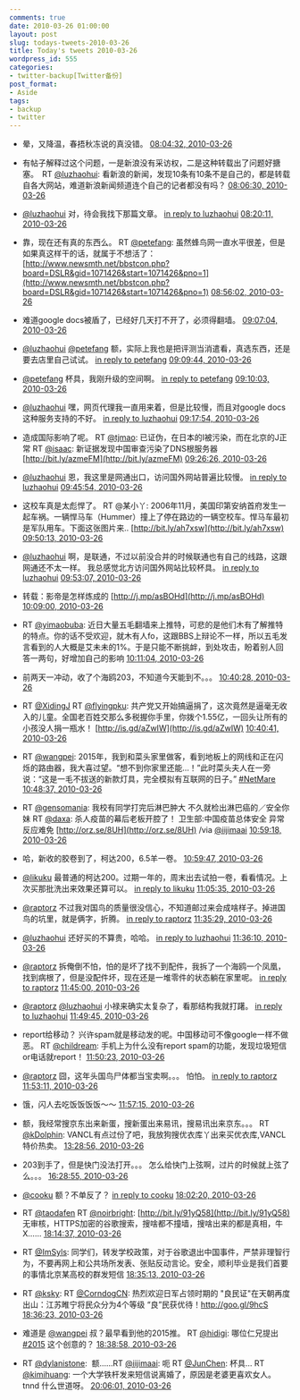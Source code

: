 ```yaml
---
comments: true
date: 2010-03-26 01:00:00
layout: post
slug: todays-tweets-2010-03-26
title: Today's tweets 2010-03-26
wordpress_id: 555
categories:
- twitter-backup[Twitter备份]
post_format:
- Aside
tags:
- backup
- twitter
---
```





  * 晕，又降温，春捂秋冻说的真没错。 [08:04:32, 2010-03-26](http://twitter.com/gfrog/statuses/11060882751)





  * 有帖子解释过这个问题，一是新浪没有采访权，二是这种转载出了问题好搪塞。　RT [@luzhaohui](http://twitter.com/luzhaohui): 看新浪的新闻，发现10条有10条不是自己的，都是转载自各大网站，难道新浪新闻频道连个自己的记者都没有吗？ [08:06:30, 2010-03-26](http://twitter.com/gfrog/statuses/11060974822)





  * [@luzhaohui](http://twitter.com/luzhaohui) 对，待会我找下那篇文章。 [in reply to luzhaohui](http://twitter.com/luzhaohui/statuses/11061363210) [08:20:11, 2010-03-26](http://twitter.com/gfrog/statuses/11061601846)





  * 靠，现在还有真的东西么。 RT [@petefang](http://twitter.com/petefang): 虽然蜂鸟网一直水平很差，但是如果真这样干的话，就属于不想活了： [http://www.newsmth.net/bbstcon.php?board=DSLR&gid=1071426&start=1071426&pno=1](http://www.newsmth.net/bbstcon.php?board=DSLR&gid=1071426&start=1071426&pno=1) [08:56:02, 2010-03-26](http://twitter.com/gfrog/statuses/11063267032)





  * 难道google docs被盾了，已经好几天打不开了，必须得翻墙。 [09:07:04, 2010-03-26](http://twitter.com/gfrog/statuses/11063805017)





  * [@luzhaohui](http://twitter.com/luzhaohui) [@petefang](http://twitter.com/petefang) 额，实际上我也是把评测当消遣看，真选东西，还是要去店里自己试试。 [in reply to petefang](http://twitter.com/petefang/statuses/11063853331) [09:09:44, 2010-03-26](http://twitter.com/gfrog/statuses/11063937451)





  * [@petefang](http://twitter.com/petefang) 杯具，我刚升级的空间啊。 [in reply to petefang](http://twitter.com/petefang/statuses/11063853331) [09:10:03, 2010-03-26](http://twitter.com/gfrog/statuses/11063953018)





  * [@luzhaohui](http://twitter.com/luzhaohui) 嘿，网页代理我一直用来着，但是比较慢，而且对google docs这种服务支持的不好。 [in reply to luzhaohui](http://twitter.com/luzhaohui/statuses/11063925043) [09:17:54, 2010-03-26](http://twitter.com/gfrog/statuses/11064330804)





  * 造成国际影响了呢。 RT [@tjmao](http://twitter.com/tjmao): 已证伪，在日本的I被污染，而在北京的J正常 RT [@isaac](http://twitter.com/isaac): 新证据发现中国审查污染了DNS根服务器 [http://bit.ly/azmeFM](http://bit.ly/azmeFM) [09:26:26, 2010-03-26](http://twitter.com/gfrog/statuses/11064739442)





  * [@luzhaohui](http://twitter.com/luzhaohui) 恩，我这里是网通出口，访问国外网站普遍比较慢。 [in reply to luzhaohui](http://twitter.com/luzhaohui/statuses/11065618792) [09:45:54, 2010-03-26](http://twitter.com/gfrog/statuses/11065662733)





  * 这校车真是太彪悍了。 RT @某小丫: 2006年11月，美国印第安纳首府发生一起车祸。一辆悍马车（Hummer）撞上了停在路边的一辆空校车。悍马车最初是军队用车。下面这张图片来.. [http://bit.ly/ah7xsw](http://bit.ly/ah7xsw) [09:50:13, 2010-03-26](http://twitter.com/gfrog/statuses/11065859791)





  * [@luzhaohui](http://twitter.com/luzhaohui) 啊，是联通，不过以前没合并的时候联通也有自己的线路，这跟网通还不太一样。 我总感觉北方访问国外网站比较杯具。 [in reply to luzhaohui](http://twitter.com/luzhaohui/statuses/11065871290) [09:53:07, 2010-03-26](http://twitter.com/gfrog/statuses/11065994527)





  * 转载：影帝是怎样炼成的 [http://j.mp/asBOHd](http://j.mp/asBOHd) [10:09:00, 2010-03-26](http://twitter.com/gfrog/statuses/11066762105)





  * RT [@yimaobuba](http://twitter.com/yimaobuba): 近日大量五毛翻墙来上推特，可悲的是他们木有了解推特的特点。你的话不受欢迎，就木有人fo，这跟BBS上辩论不一样，所以五毛发言看到的人大概是艾未未的1%。于是只能不断挑衅，到处攻击，盼着别人回答一两句，好增加自己的影响 [10:11:04, 2010-03-26](http://twitter.com/gfrog/statuses/11066866899)





  * 前两天一冲动，收了个海鸥203，不知道今天能到不。。。 [10:40:28, 2010-03-26](http://twitter.com/gfrog/statuses/11068296354)





  * RT [@XidingJ](http://twitter.com/XidingJ) RT [@flyingpku](http://twitter.com/flyingpku): 共产党又开始搞逼捐了，这次竟然是逼毫无收入的儿童。全国老百姓交那么多税握你手里，你拨个1.55亿，一回头让所有的小孩没人捐一瓶水！
[http://is.gd/aZwIW](http://is.gd/aZwIW) [10:40:41, 2010-03-26](http://twitter.com/gfrog/statuses/11068306108)





  * RT [@wangpei](http://twitter.com/wangpei): 2015年，我到和菜头家里做客，看到地板上的网线和正在闪烁的路由器，我大喜过望。“想不到你家里还能…！”此时菜头夫人在一旁说：“这是一毛不拔送的新款灯具，完全模拟有互联网的日子。” [#NetMare](http://search.twitter.com/search?q=%23NetMare) [10:48:37, 2010-03-26](http://twitter.com/gfrog/statuses/11068668339)





  * RT [@gensomania](http://twitter.com/gensomania): 我校有同学打完后淋巴肿大 不久就检出淋巴癌的／安全你妹 RT [@daxa](http://twitter.com/daxa): 杀人疫苗的幕后老板开腔了！ 卫生部:中国疫苗总体安全 异常反应难免 [http://orz.se/8UH](http://orz.se/8UH)  /via [@iijimaai](http://twitter.com/iijimaai) [10:59:18, 2010-03-26](http://twitter.com/gfrog/statuses/11069153797)





  * 哈，新收的胶卷到了，柯达200，6.5羊一卷。 [10:59:47, 2010-03-26](http://twitter.com/gfrog/statuses/11069175224)





  * [@likuku](http://twitter.com/likuku) 最普通的柯达200。过期一年的，周末出去试拍一卷，看看情况。上次买那批洗出来效果还算可以。 [in reply to likuku](http://twitter.com/likuku/statuses/11069270595) [11:05:35, 2010-03-26](http://twitter.com/gfrog/statuses/11069453673)





  * [@raptorz](http://twitter.com/raptorz) 不过我对国鸟的质量很没信心，不知道邮过来会成啥样子。掉进国鸟的坑里，就是俩字，折腾。 [in reply to raptorz](http://twitter.com/raptorz/statuses/11069878579) [11:35:29, 2010-03-26](http://twitter.com/gfrog/statuses/11070746493)





  * [@luzhaohui](http://twitter.com/luzhaohui) 还好买的不算贵，哈哈。 [in reply to luzhaohui](http://twitter.com/luzhaohui/statuses/11070330339) [11:36:10, 2010-03-26](http://twitter.com/gfrog/statuses/11070774572)





  * [@raptorz](http://twitter.com/raptorz) 拆俺倒不怕，怕的是坏了找不到配件，我拆了一个海鸥一个凤凰，找到病根了，但是没配件坏，现在还是一堆零件的状态躺在家里呢。 [in reply to raptorz](http://twitter.com/raptorz/statuses/11070856215) [11:45:00, 2010-03-26](http://twitter.com/gfrog/statuses/11071123060)





  * [@raptorz](http://twitter.com/raptorz) [@luzhaohui](http://twitter.com/luzhaohui) 小禄来确实太复杂了，看那结构我就打躇。 [in reply to luzhaohui](http://twitter.com/luzhaohui/statuses/11071105474) [11:49:45, 2010-03-26](http://twitter.com/gfrog/statuses/11071308631)





  * report给移动？ 兴许spam就是移动发的呢。中国移动可不像google一样不做恶。 RT [@childream](http://twitter.com/childream): 手机上为什么没有report spam的功能，发现垃圾短信or电话就report！ [11:50:23, 2010-03-26](http://twitter.com/gfrog/statuses/11071334793)





  * [@raptorz](http://twitter.com/raptorz) 囧，这年头国鸟尸体都当宝卖啊。。。 怕怕。 [in reply to raptorz](http://twitter.com/raptorz/statuses/11071366305) [11:53:11, 2010-03-26](http://twitter.com/gfrog/statuses/11071444473)





  * 饿，闪人去吃饭饭饭饭～～ [11:57:15, 2010-03-26](http://twitter.com/gfrog/statuses/11071605982)





  * 额，我经常搜京东出来新蛋，搜新蛋出来易讯，搜易讯出来京东。。。 RT [@kDolphin](http://twitter.com/kDolphin): VANCL有点过份了吧，我放狗搜优衣库丫出来买优衣库,VANCL特价热卖。 [13:28:56, 2010-03-26](http://twitter.com/gfrog/statuses/11075026901)





  * 203到手了，但是快门没法打开。。。 怎么给快门上弦啊，过片的时候就上弦了么。。。 [16:28:55, 2010-03-26](http://twitter.com/gfrog/statuses/11079865947)





  * [@cooku](http://twitter.com/cooku) 额？不单反了？ [in reply to cooku](http://twitter.com/cooku/statuses/11081849682) [18:02:20, 2010-03-26](http://twitter.com/gfrog/statuses/11082202271)





  * RT [@taodafen](http://twitter.com/taodafen) RT [@noirbright](http://twitter.com/noirbright):  [http://bit.ly/91yQ58](http://bit.ly/91yQ58) 无审核，HTTPS加密的谷歌搜索，搜啥都不撞墙，搜啥出来的都是真相，牛X…… [18:14:37, 2010-03-26](http://twitter.com/gfrog/statuses/11082519644)





  * RT [@ImSyls](http://twitter.com/ImSyls): 同学们，转发学校政策，对于谷歌退出中国事件，严禁非理智行为，不要再网上和公共场所发表、张贴反动言论。安全，顺利毕业是我们首要的事情北京某高校的群发短信 [18:35:13, 2010-03-26](http://twitter.com/gfrog/statuses/11083063654)





  * RT [@ksky](http://twitter.com/ksky): RT [@CorndogCN](http://twitter.com/CorndogCN): 热烈欢迎日军占领时期的 "良民证"在天朝再度出山：江苏睢宁将民众分为4个等级 “良”民获优待！http://goo.gl/9hcS [18:36:23, 2010-03-26](http://twitter.com/gfrog/statuses/11083094972)





  * 难道是 [@wangpei](http://twitter.com/wangpei) 叔？最早看到他的2015推。 RT [@hidigi](http://twitter.com/hidigi): 哪位仁兄提出 [#2015](http://search.twitter.com/search?q=%232015) 这个创意的？ [18:38:58, 2010-03-26](http://twitter.com/gfrog/statuses/11083162852)





  * RT [@dylanistone](http://twitter.com/dylanistone):
		 额……RT [@iijimaai](http://twitter.com/iijimaai): 呃 RT [@JunChen](http://twitter.com/JunChen): 杯具… RT [@kimihuang](http://twitter.com/kimihuang): 一个大学铁杆发来短信说离婚了，原因是老婆更喜欢女人。tnnd 什么世道呀。 [20:06:01, 2010-03-26](http://twitter.com/gfrog/statuses/11085819038)




